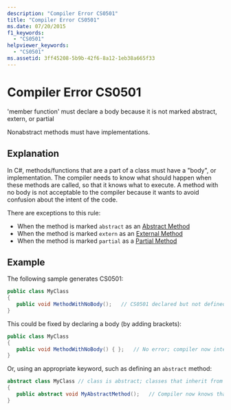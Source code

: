 ```yaml
---
description: "Compiler Error CS0501"
title: "Compiler Error CS0501"
ms.date: 07/20/2015
f1_keywords: 
  - "CS0501"
helpviewer_keywords: 
  - "CS0501"
ms.assetid: 3ff45208-5b9b-42f6-8a12-1eb38a665f33
---
```

# Compiler Error CS0501

'member function' must declare a body because it is not marked abstract, extern, or partial  
  
 Nonabstract methods must have implementations.  

## Explanation

In C#, methods/functions that are a part of a class must have a "body", or implementation. The compiler needs to know what should happen when these methods are called, so that it knows what to execute. A method with no body is not acceptable to the compiler because it wants to avoid confusion about the intent of the code.

There are exceptions to this rule:

* When the method is marked `abstract` as an [Abstract Method](../language-reference/keywords/abstract.md)
* When the method is marked `extern` as an [External Method](../language-reference/keywords/extern.md)
* When the method is marked `partial` as a [Partial Method](../language-reference/keywords/partial-method.md)

## Example

The following sample generates CS0501:  
  
```csharp  
public class MyClass
{  
   public void MethodWithNoBody();   // CS0501 declared but not defined  
}  
```

This could be fixed by declaring a body (by adding brackets):

```csharp  
public class MyClass
{  
   public void MethodWithNoBody() { };   // No error; compiler now interprets as an empty method
}  
```

Or, using an appropriate keyword, such as defining an `abstract` method:

```csharp
abstract class MyClass // class is abstract; classes that inherit from it will have to deifne MyAbstractMethod
{  
   public abstract void MyAbstractMethod();   // Compiler now knows that this method must be deinfed by inheriting classes.
}  
```
